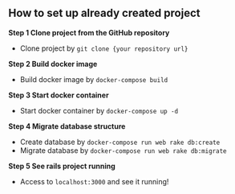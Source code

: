 ## How to set up already created project

**Step 1 Clone project from the GitHub repository**
- Clone project by `git clone {your repository url}`

**Step 2 Build docker image**
- Build docker image by `docker-compose build`

**Step 3 Start docker container**
- Start docker container by `docker-compose up -d`

**Step 4 Migrate database structure**
- Create database by `docker-compose run web rake db:create`
- Migrate database by `docker-compose run web rake db:migrate`

**Step 5 See rails project running**
- Access to `localhost:3000` and see it running!
